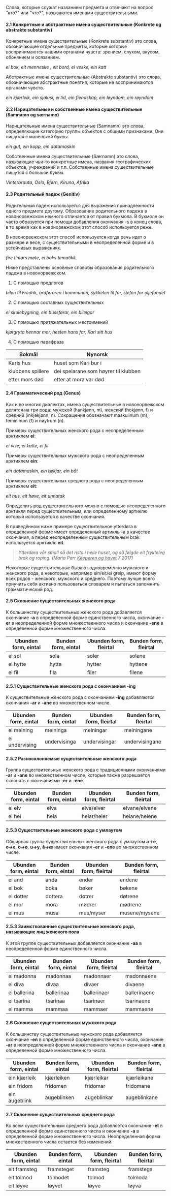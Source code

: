 Слова, которые служат названием предмета и отвечают на вопрос *"кто?"* или *"что?"*, называются именами существительными.

#### 2.1 Конкретные и абстрактные имена существительные (Konkrete og abstrakte substantiv)
Конкретные имена существительные (Konkrete substantiv) это слова, обозначающие отдельные предметы, которые которые воспринимаются нашими органами чувств: зрением, слухом, вкусом, обонянием и осязанием.

*ei bok, eit menneske , eit bord, ei veske, ein katt*

Абстрактные имена существительные (Abstrakte substantiv) это слова, обозначающие абстрактные понятия, которые не воспринимаются органами чувств.

*ein kjærleik, ein sjalusi, ei tid, ein fiendskap, ein løyndom, ein røyndom*

#### 2.2 Нарицательные и собственные имена существительные (Samnamn og særnamn)
Нарицательные имена существительные (Samnamn) это слова, определяющие категорию группы объектов с общими признаками. Они пишутся с маленькой буквы.

*ein gut, ein kopp, ein datamaskin*

Собственные имена существительные (Særnamn) это слова, называющие чьи-то конкретные имена, названия географических объектов, учреждений и т.п. Собственные имена существительные пишутся с большой буквы.

*Vinterbrauta, Oslo, Bjørn, Kiruna, Afrika*

#### 2.3 Родительный падеж (Genitiv)
Родительный падеж используется для выражения принадлежности одного предмета другому. Образование родительного падежа в новонорвежском немного отличается от правил букмола. В букмоле он часто образуется при помощи добавления окончания -s в конец слова, в то время как в новонорвежском этот способ используется реже.

В новонорвежском этот способ используется когда речь идет о размере и весе, с существительными в неопределенной форме и в устойчивых выражениях.

*fire timars møte, ei boks tematikk*

Ниже представлены основные сповобы образования родительного падежа в новонорвежском.

1. С помощью предлогов

*bilen til Fredrik, ordføraren i kommunen, sykkelen til far, sjefen for oljefondet*

2. С помощью составных существительных

*ei skulebygning, ein bussførar, ein bileigar*

3. С помощью притяжательных местоимений

*kjøtgryta hennar mor, hesten hans far, Kari sitt hus*

4. C помощью парафраза

| Bokmål            | Nynorsk                              |
|-------------------|--------------------------------------|
| Karis hus         | huset som Kari bur i                 |
| klubbens spillere | dei spelarane som høyrer til klubben |
| etter mors død    | etter at mora var død                |

#### 2.4 Грамматический род (Genus)
Как и во многих диалектах, имена существительные в новонорвежском делятся на три рода: мужской (hankjønn, m), женский (hokjønn, f) и средний (inkjekjønn, n). Сокращения обозначают maskulinum (m), femininum (f) и nøytrum (n).

Примеры существительных женского рода с неопределенным арктиклем **ei**:

*ei vise, ei katte, ei fil*

Примеры существительных мужского рода с неопределенным арктиклем **ein**:

*ein datamaskin, ein lækjar, ein båt*

Примеры существительных среднего рода с неопределенным арктиклем **eit**:

*eit hus, eit høve, eit unnatak*

Определить род существительного можно с помощью неопределенного арктикля перед существительным, или определенному артиклю который используется в качестве окончания.

В приведённом ниже примере существительное ytterdøra в определенной форме имеет определенный артикль -a в качестве окончания, а перед неопределенным существительным brak используется арктикль **eit**.

> *Ytterdøra vår small så det rista i heile huset, og så følgde eit frykteleg brak og roping. <span class="cite">(Maria Parr <u>Keeperen og havet</u> 7 2017)</span>*

Некоторые существительные бывают одновременно мужского и женского рода, а некоторые, например ein/eit/ei greip, имеют форму всех родов - женского, мужского и среднего. Поэтому лучше всего приучить себя активно пользоваться словарем и пытаться запомнить грамматический род.

#### 2.5 Склонение существительных женского рода
К большинству существительных женского рода добавляется окончание **-a** в определенной форме единственного числа, окончание **-er** в неопределенной форме множественного числа и окончание **-ene** в определенной форме множественного числа.

| Ubunden form, eintal | Bunden form, eintal | Ubunden form, fleirtal | Bunden form, fleirtal |
|----------------------|---------------------|------------------------|-----------------------|
| ei sol               | sola                | soler                  | solene                |
| ei hytte             | hytta               | hytter                 | hyttene               |
| ei fil               | fila                | filer                  | filene                |

#### 2.5.1 Существительные женского рода с окончанием -ing
К существительные женского рода с окончанием **-ing** добавляются окончания **-ar** и **-ane** во множественном числе.

| Ubunden form, eintal | Bunden form, eintal | Ubunden form, fleirtal | Bunden form, fleirtal |
|----------------------|---------------------|------------------------|-----------------------|
| ei meining           | meininga            | meiningar              | meiningane            |
| ei undervising       | undervisinga        | undervisingar          | undervisingane        |

#### 2.5.2 Разносклоняемые существительные женского рода
Группа существительных женского рода с традиционными окончаниями **-ar** и **-ane** во множественном числе, которые также разрешается склонять с окончаниями **-er** и **-ene**.

| Ubunden form, eintal | Bunden form, eintal | Ubunden form, fleirtal | Bunden form, fleirtal |
|----------------------|---------------------|------------------------|-----------------------|
| ei elv               | elva                | elva/elver             | elvane/elvene         |
| ei hei               | heia                | heiar/heier            | heiane/heiene         |

#### 2.5.3 Cуществительные женского рода c умлаутом
Обширная группа существительных женского рода с умлаутом **a→e**, **o→e**, **o→ø**, **u→y**, **å→æ** имеет окончания **-er** и **-ene** во множественном числе.

| Ubunden form, eintal | Bunden form, eintal | Ubunden form, fleirtal | Bunden form, fleirtal |
|----------------------|---------------------|------------------------|-----------------------|
| ei and               | anda                | ender                  | endene                |
| ei bok               | boka                | bøker                  | bøkene                |
| ei dotter            | dottera             | døtrer                 | døtrene               |
| ei mor               | mora                | mødrer                 | mødrene               |
| ei mus               | musa                | mus/myser              | musene/mysene         |

#### 2.5.3 Заимствованные существительные женского рода, называющие лиц женского пола
К этой группе существительных добавляется окончание **-aa** в неопределенной форме единственного числа.

| Ubunden form, eintal | Bunden form, eintal | Ubunden form, fleirtal | Bunden form, fleirtal |
|----------------------|---------------------|------------------------|-----------------------|
| ei madonna           | madonnaa            | madonnaer              | madonnaene            |
| ei diva              | divaa               | divaer                 | divaene               |
| ei ballerina         | ballerinaa          | ballerinaer            | ballerinaene          |
| ei tsarina           | tsarinaa            | tsarinaer              | tsarinaene            |
| ei mamma             | mammaa              | mammaer                | mammaene              |

#### 2.6 Склонение существительных мужского рода
К большинству существительных мужского рода добавляется окончание **-en** в определенной форме единственного числа, окончание **-ar** в неопределенной форме множественного числа и окончание **-ane** в определенной форме множественного числа.

| Ubunden form, eintal | Bunden form, eintal | Ubunden form, fleirtal | Bunden form, fleirtal |
|----------------------|---------------------|------------------------|-----------------------|
| ein kjærleik         | kjærleiken          | kjærleikar             | kjærleikane           |
| ein fridom           | fridomen            | fridomar               | fridomane             |
| ein augeblink        | augeblinken         | augeblinkar            | augeblinkane          |

#### 2.7 Склонение существительных среднего рода
Ко всем существительным среднего рода добавляется окончание **-et** в определенной форме единственного числа и окончание **-a** в определенной форме множественного числа. Неопределенная форма множественного числа остается без изменений.

| Ubunden form, eintal | Bunden form, eintal | Ubunden form, fleirtal | Bunden form, fleirtal |
|----------------------|---------------------|------------------------|-----------------------|
| eit framsteg         | framsteget          | framsteg               | framstega             |
| eit tolmod           | tolmodet            | tolmod                 | tolmoda               |
| eit løyve            | løyvet              | løyve                  | løyva                 |




